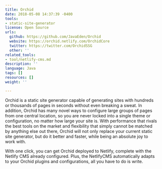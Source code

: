 ```yaml
---
title: Orchid
date: 2018-05-08 14:37:39 -0400
tools:
- static-site-generator
license: Open Source
urls:
  github: https://github.com/JavaEden/Orchid
  website: https://orchid.netlify.com/OrchidCore
  twitter: https://twitter.com/OrchidSSG
  other: ''
related_tools:
- tool/netlify-cms.md
description: ''
language: Java
tags: []
resources: []
weight: ''

---
```

Orchid is a static site generator capable of generating sites with hundreds or thousands of pages in seconds without even breaking a sweat. In addition, Orchid has many novel ways to configure large groups of pages from one central location, so you are never locked into a single theme or configuration, no matter how large your site is. With performance that rivals the best tools on the market and flexibility that simply cannot be matched by anything else out there, Orchid will not only replace your current static site generator, but do it better and faster, while being an absolute joy to work with.

With one click, you can get Orchid deployed to Netlify, complete with the Netlify CMS already configured. Plus, the NetlifyCMS automatically adapts to your Orchid plugins and configurations, all you have to do is write.